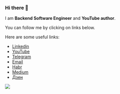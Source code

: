 ### Hi there 👋

I am **Backend Software Engineer** and **YouTube author**.

You can follow me by clicking on links below.

Here are some useful links:

* [Linkedin](https://www.linkedin.com/in/ilya-lisov/)
* [YouTube](https://youtube.com/@IlyaLisov)
* [Telegram](http://t.me/realhumanmaybe)
* [Email](mailto:ilya.lisov.yt@gmail.com)
* [Habr](https://habr.com/ru/users/ilyalisov/)
* [Medium](https://medium.com/@ilyalisov)
* [Дзен](https://dzen.ru/ilyalisov)

<img align="left" src="https://github-readme-stats.vercel.app/api?username=ilyalisov&show_icons=true&hide_border=true" />
